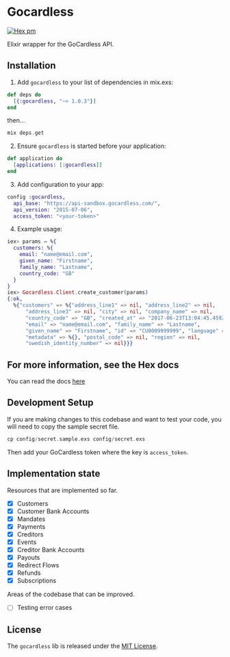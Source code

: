 # Gocardless

[![Hex pm](http://img.shields.io/hexpm/v/gocardless.svg?style=flat)](https://hex.pm/packages/gocardless)

Elixir wrapper for the GoCardless API.

## Installation

1. Add `gocardless` to your list of dependencies in mix.exs:

```elixir
def deps do
  [{:gocardless, "~> 1.0.3"}]
end
```

then...

```elixir
mix deps.get
```


2. Ensure `gocardless` is started before your application:

```elixir
def application do
  [applications: [:gocardless]]
end
```

3. Add configuration to your app:

```elixir
config :gocardless,
  api_base: "https://api-sandbox.gocardless.com/",
  api_version: "2015-07-06",
  access_token: "<your-token>"
```

4. Example usage:

```elixir
iex> params = %{
  customers: %{
    email: "name@email.com",
    given_name: "Firstname",
    family_name: "Lastname",
    country_code: "GB"
  }
}
iex> Gocardless.Client.create_customer(params)
{:ok,
  %{"customers" => %{"address_line1" => nil, "address_line2" => nil,
      "address_line3" => nil, "city" => nil, "company_name" => nil,
      "country_code" => "GB", "created_at" => "2017-06-23T13:04:45.459Z",
      "email" => "name@email.com", "family_name" => "Lastname",
      "given_name" => "Firstname", "id" => "CU0009999999", "language" => "en",
      "metadata" => %{}, "postal_code" => nil, "region" => nil,
      "swedish_identity_number" => nil}}}
```

## For more information, see the Hex docs

You can read the docs [here](https://hexdocs.pm/gocardless)

## Development Setup

If you are making changes to this codebase and want to test your code, you will need to copy the sample secret file.

```elixir
cp config/secret.sample.exs config/secret.exs
```

Then add your GoCardless token where the key is `access_token`.

## Implementation state

Resources that are implemented so far.

- [x] Customers
- [x] Customer Bank Accounts
- [x] Mandates
- [x] Payments
- [x] Creditors
- [x] Events
- [x] Creditor Bank Accounts
- [x] Payouts
- [x] Redirect Flows
- [x] Refunds
- [x] Subscriptions

Areas of the codebase that can be improved.

- [ ] Testing error cases

## License

The `gocardless` lib is released under the [MIT License](http://www.opensource.org/licenses/MIT).
